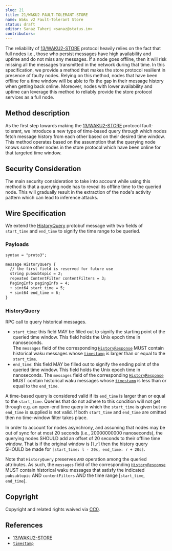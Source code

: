 ```yaml
---
slug: 21
title: 21/WAKU2-FAULT-TOLERANT-STORE
name: Waku v2 Fault-Tolerant Store
status: draft
editor: Sanaz Taheri <sanaz@status.im>
contributors:
---
```


 The reliability of [13/WAKU2-STORE](../../core/13/store.md)
protocol heavily relies on the fact that full nodes i.e.,
those who persist messages have high availability and
uptime and do not miss any messages.
If a node goes offline,
then it will risk missing all the messages transmitted
in the network during that time.
In this specification,
we provide a method that makes the store protocol resilient
in presence of faulty nodes.
Relying on this method,
nodes that have been offline for a time window will be able to fix the gap
in their message history when getting back online.
Moreover, nodes with lower availability and
uptime can leverage this method to reliably provide the store protocol services
as a full node.

## Method description

 As the first step
towards making the [13/WAKU2-STORE](../../core/13/store.md) protocol fault-tolerant,
we introduce a new type of time-based query through which nodes fetch message history
from each other based on their desired time window.
This method operates based on the assumption that the querying node
knows some other nodes in the store protocol
which have been online for that targeted time window.  

## Security Consideration

The main security consideration to take into account
while using this method is that a querying node
has to reveal its offline time to the queried node.
This will gradually result in the extraction of the node's activity pattern
which can lead to inference attacks.

## Wire Specification

We extend the [HistoryQuery](../../core/13/store.md/#payloads) protobuf message
with two fields of `start_time` and `end_time` to signify the time range to be queried.

### Payloads

```diff
syntax = "proto3";

message HistoryQuery {
  // the first field is reserved for future use
  string pubsubtopic = 2;
  repeated ContentFilter contentFilters = 3;
  PagingInfo pagingInfo = 4;
  + sint64 start_time = 5;
  + sint64 end_time = 6;
}

```
  
### HistoryQuery

RPC call to query historical messages.

- `start_time`:
this field MAY be filled out to signify the starting point of the queried time window.
This field holds the Unix epoch time in nanoseconds.  
The `messages` field of the corresponding
[`HistoryResponse`](../../core/13/store.md/#HistoryResponse)
MUST contain historical waku messages whose
[`timestamp`](../../core/14/message.md/#Payloads)
is larger than or equal to the `start_time`.
- `end_time`:
this field MAY be filled out to signify the ending point of the queried time window.
This field holds the Unix epoch time in nanoseconds.
The `messages` field of the corresponding
[`HistoryResponse`](../../core/13/store.md/#HistoryResponse)
MUST contain historical waku messages whose
[`timestamp`](../../core/14/message.md/#Payloads) is less than or equal to the `end_time`.

A time-based query is considered valid if
its `end_time` is larger than or equal to the `start_time`.
Queries that do not adhere to this condition will not get through e.g.
an open-end time query in which the `start_time` is given but
no  `end_time` is supplied is not valid.
If both `start_time` and
`end_time` are omitted then no time-window filter takes place.

In order to account for nodes asynchrony, and
assuming that nodes may be out of sync for at most 20 seconds
(i.e., 20000000000 nanoseconds),
the querying nodes SHOULD add an offset of 20 seconds to their offline time window.
That is if the original window is [`l`,`r`]
then the history query SHOULD be made for `[start_time: l - 20s, end_time: r + 20s]`.

Note that `HistoryQuery` preserves `AND` operation among the queried attributes.
As such, the `messages` field of the corresponding
[`HistoryResponse`](../../core/13/store.md/#HistoryResponse)
MUST contain historical waku messages that satisfy the indicated  `pubsubtopic` AND
`contentFilters` AND the time range [`start_time`, `end_time`].

## Copyright

Copyright and related rights waived via
[CC0](https://creativecommons.org/publicdomain/zero/1.0/).

## References

- [13/WAKU2-STORE](../../core/13/store.md)
- [`timestamp`](../../standards/core/14/message.md/#Payloads)
